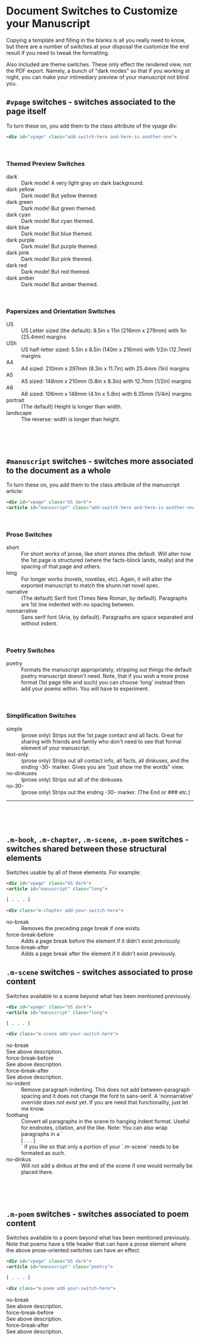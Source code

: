 # Document Switches to Customize your Manuscript

Copying a template and filling in the blanks is all you really need to know,
but there are a number of switches at your disposal the customize the end
result if you need to tweak the formatting.

Also included are theme switches. These only effect the rendered view, not the
PDF export. Namely, a bunch of "dark modes" so that if you working at night,
you can make your intimediary preview of your manuscript not blind you.

## `#vpage` switches - switches associated to the page itself

To turn these on, you add them to the class attribute of the vpage div:
```html
<div id="vpage" class="add-switch-here and-here-is-another-one">
```

&ZeroWidthSpace;

### Themed Preview Switches

<dl>
    <dt>dark</dt>
    <dd>Dark mode! A very light gray on dark background.</dd>
    <dt>dark yellow</dt>
    <dd>Dark mode! But yellow themed.</dd>
    <dt>dark green</dt>
    <dd>Dark mode! But green themed.</dd>
    <dt>dark cyan</dt>
    <dd>Dark mode! But cyan themed.</dd>
    <dt>dark blue</dt>
    <dd>Dark mode! But blue themed.</dd>
    <dt>dark purple</dt>
    <dd>Dark mode! But purple themed.</dd>
    <dt>dark pink</dt>
    <dd>Dark mode! But pink themed.</dd>
    <dt>dark red</dt>
    <dd>Dark mode! But red themed.</dd>
    <dt>dark amber</dt>
    <dd>Dark mode! But amber themed.</dd>
</dl>

&ZeroWidthSpace;

### Papersizes and Orientation Switches

<dl>
    <dt>US</dt>
    <dd>US Letter sized (the default): 8.5in x 11in (216mm x 279mm) with 1in (25.4mm) margins</dd>
    <dt>USh</dt>
    <dd>US half-letter sized: 5.5in x 8.5in (140m x 216mm) with 1/2in (12.7mm) margins</dd>
    <dt>A4</dt>
    <dd>A4 sized: 210mm x 297mm (8.3in x 11.7in) with 25.4mm (1in) margins</dd>
    <dt>A5</dt>
    <dd>A5 sized: 148mm x 210mm (5.8in x 8.3in) with 12.7mm (1/2in) margins</dd>
    <dt>A6</dt>
    <dd>A6 sized: 106mm x 148mm (4.1in x 5.8in) with 6.35mm (1/4in) margins</dd>
    <dt>portrait</dt>
    <dd>(The default) Height is longer than width.</dd>
    <dt>landscape</dt>
    <dd>The reverse: width is longer than height.</dd>
</dl>

&ZeroWidthSpace;

&ZeroWidthSpace;

## `#manuscript` switches - switches more associated to the document as a whole

To turn these on, you add them to the class attribute of the manuscript
article:
```html
<div id="vpage" class="US dark">
<article id="manuscript" class="add-switch-here and-here-is-another-one">
```

&ZeroWidthSpace;

### Prose Switches

<dl>
    <dt>short</dt>
    <dd>For short works of prose, like short stories (the default. Will alter
    how the 1st page is structured (where the facts-block lands, really) and
    the spacing of that page and others.</dd>
    <dt>long</dt>
    <dd>For longer works (novels, novellas, etc). Again, it will alter the
    exported manuscript to match the shunn.net novel spec.</dd>
    <dt>narrative</dt>
    <dd>(The default) Serif font (Times New Roman, by default). Paragraphs are
    1st line indented with no spacing between.</dd>
    <dt>nonnarrative</dt>
    <dd>Sans serif font (Aria, by default). Paragraphs are space separated and
    without indent.</dd>
</dl>

&ZeroWidthSpace;

### Poetry Switches

<dl>
    <dt>poetry</dt>
    <dd>Formats the manuscript appropriately, stripping out things the default
    poetry manuscript doesn't need. Note, that if you wish a more prose format
    (1st page title and such) you can choose 'long' instead then add your poems
    within. You will have to experiment.</dd>
</dl>

&ZeroWidthSpace;

### Simplification Switches

<dl>
    <dt>simple</dt>
    <dd>(prose only) Strips out the 1st page contact and all facts. Great for
    sharing with friends and family who don't need to see that formal element
    of your manuscript.</dd>
    <dt>text-only</dt>
    <dd>(prose only) Strips out all contact info, all facts, all dinkuses,
    and the ending -30- marker. Gives you are "just show me the words"
    view.</dd>
    <dt>no-dinkuses</dt>
    <dd>(prose only) Strips out all of the dinkuses.</dd>
    <dt>no-30-</dt>
    <dd>(prose only) Strips out the ending -30- marker. (The End or ###
    etc.)</dd>
</dl>

---

&ZeroWidthSpace;

&ZeroWidthSpace;

## `.m-book`, `.m-chapter`, `.m-scene`, `.m-poem` switches - switches shared between these structural elements

Switches usable by all of these elements. For example:

```html
<div id="vpage" class="US dark">
<article id="manuscript" class="long">

[ . . . ]

<div class="m-chapter add-your-switch-here">
```

<dl>
    <dt>no-break</dt>
    <dd>Removes the preceding page break if one exists.</dd>
    <dt>force-break-before</dt>
    <dd>Adds a page break before the element if it didn't exist
    previously.</dd>
    <dt>force-break-after</dt>
    <dd>Adds a page break after the element if it didn't exist previously.</dd>
</dl>

## `.m-scene` switches - switches associated to prose content

Switches available to a scene beyond what has been mentioned previously.

```html
<div id="vpage" class="US dark">
<article id="manuscript" class="long">

[ . . . ]

<div class="m-scene add-your-switch-here">
```

<dl>
    <dt>no-break</dt>
    </dd>See above description.</dd>
    <dt>force-break-before</dt>
    </dd>See above description.</dd>
    <dt>force-break-after</dt>
    </dd>See above description.</dd>
    <dt>no-indent</dt>
    <dd>Remove paragraph indenting. This does not add between-paragraph spacing
    and it does not change the font to sans-serif. A 'nonnarrative' override
    does not exist yet. If you are need that functionality, just let me
    know.</dd>
    <dt>foothang</dt>
    <dd>Convert all paragraphs in the scene to hanging indent format. Useful
    for endnotes, citation, and the like. Note: You can also wrap paragraphs
    in a `<div class="foothang"> [ . . . ]</div>` if you like so that only
    a portion of your `.m-scene` needs to be formated as such.</dd>
    <dt>no-dinkus</dt>
    <dd>Will not add a dinkus at the end of the scene if one would normally be
    placed there.</dd>
</dl>


&ZeroWidthSpace;

&ZeroWidthSpace;

## `.m-poem` switches - switches associated to poem content

Switches available to a poem beyond what has been mentioned previously. Note
that poems have a title header that can have a prose element where the above
prose-oriented switches can have an effect.

```html
<div id="vpage" class="US dark">
<article id="manuscript" class="poetry">

[ . . . ]

<div class="m-poem add-your-switch-here">
```

<dl>
    <dt>no-break</dt>
    </dd>See above description.</dd>
    <dt>force-break-before</dt>
    </dd>See above description.</dd>
    <dt>force-break-after</dt>
    </dd>See above description.</dd>
</dl>

